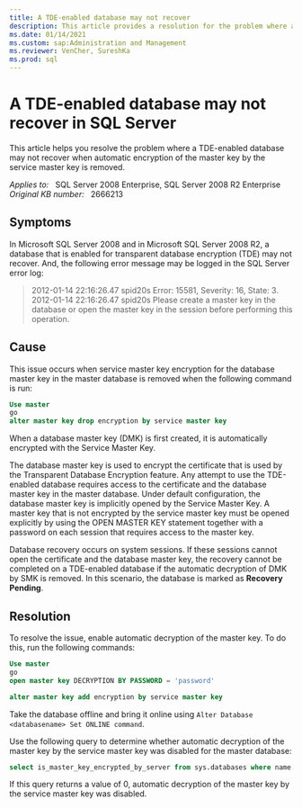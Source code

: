 ```yaml
---
title: A TDE-enabled database may not recover
description: This article provides a resolution for the problem where a TDE-enabled database may not recover when automatic encryption of the master key by the service master key is removed.
ms.date: 01/14/2021
ms.custom: sap:Administration and Management
ms.reviewer: VenCher, SureshKa
ms.prod: sql 
---
```

# A TDE-enabled database may not recover in SQL Server

This article helps you resolve the problem where a TDE-enabled database may not recover when automatic encryption of the master key by the service master key is removed.

_Applies to:_ &nbsp; SQL Server 2008 Enterprise, SQL Server 2008 R2 Enterprise  
_Original KB number:_ &nbsp; 2666213

## Symptoms

In Microsoft SQL Server 2008 and in Microsoft SQL Server 2008 R2, a database that is enabled for transparent database encryption (TDE) may not recover. And, the following error message may be logged in the SQL Server error log:

> 2012-01-14 22:16:26.47 spid20s Error: 15581, Severity: 16, State: 3.  
2012-01-14 22:16:26.47 spid20s Please create a master key in the database or open the master key in the session before performing this operation.

## Cause

This issue occurs when service master key encryption for the database master key in the master database is removed when the following command is run:

```sql
Use master
go
alter master key drop encryption by service master key
```

When a database master key (DMK) is first created, it is automatically encrypted with the Service Master Key.

The database master key is used to encrypt the certificate that is used by the Transparent Database Encryption feature. Any attempt to use the TDE-enabled database requires access to the certificate and the database master key in the master database. Under default configuration, the database master key is implicitly opened by the Service Master Key. A master key that is not encrypted by the service master key must be opened explicitly by using the OPEN MASTER KEY statement together with a password on each session that requires access to the master key.

Database recovery occurs on system sessions. If these sessions cannot open the certificate and the database master key, the recovery cannot be completed on a TDE-enabled database if the automatic decryption of DMK by SMK is removed. In this scenario, the database is marked as **Recovery Pending**.

## Resolution

To resolve the issue, enable automatic decryption of the master key. To do this, run the following commands:

```sql
Use master
go
open master key DECRYPTION BY PASSWORD = 'password'
```

```sql
alter master key add encryption by service master key
```

Take the database offline and bring it online using `Alter Database <databasename> Set ONLINE command`.

Use the following query to determine whether automatic decryption of the master key by the service master key was disabled for the master database:

```sql
select is_master_key_encrypted_by_server from sys.databases where name = 'master'
```

If this query returns a value of 0, automatic decryption of the master key by the service master key was disabled.
